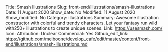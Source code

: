 Title: Smash Illustrations
Slug: front-end/illustrations/smash-illustrations
Date: 11 August 2020
Show_date: No
Modified: 11 August 2020
Show_modified: No
Category: illustrations
Summary: Awesome illustration constructor with colorful and trendy characters. Let your fantasy run wild with250+ illustrations to create unique scenes.
Link: https://usesmash.com/
Icon:
Attribution: Unclear
Commercial: Yes
Github_edit_link: https://github.com/melboone/develop_cafe/edit/master/content/front-end/illustrations/smash-illustrations.md